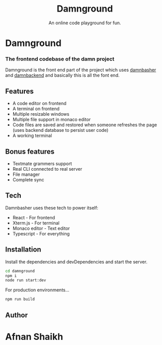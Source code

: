 <div align="center">
  <h1>Damnground</h1>

  <p>An online code playground for fun.</p>
</div>

# Damnground

### The frontend codebase of the damn project

Damnground is the front end part of the project which uses [damnbasher](https://github.com/IamAfnanSk/damnbasher) and [damnbackend](https://github.com/IamAfnanSk/damnbackend) and basically this is all the font end.

## Features

- A code editor on frontend
- A terminal on frontend
- Multiple resizable windows
- Multiple file support in monaco editor
- Code files are saved and restored when someone refreshes the page (uses backend database to persist user code)
- A working terminal

## Bonus features

- Textmate grammers support
- Real CLI connected to real server
- File manager
- Complete sync

## Tech

Damnbasher uses these tech to power itself:

- React - For frontend
- Xterm.js - For terminal
- Monaco editor - Text editor
- Typescript - For everything

## Installation

Install the dependencies and devDependencies and start the server.

```sh
cd damnground
npm i
node run start:dev
```

For production environments...

```sh
npm run build
```

## Author

# Afnan Shaikh
